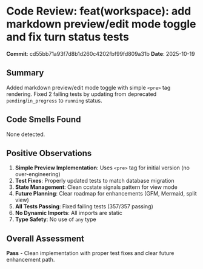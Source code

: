 # Code Review: feat(workspace): add markdown preview/edit mode toggle and fix turn status tests

**Commit**: cd55bb71a93f7d8b1d260c4202fbf99fd809a31b
**Date**: 2025-10-19

## Summary
Added markdown preview/edit mode toggle with simple `<pre>` tag rendering. Fixed 2 failing tests by updating from deprecated `pending`/`in_progress` to `running` status.

## Code Smells Found

None detected.

## Positive Observations

1. **Simple Preview Implementation**: Uses `<pre>` tag for initial version (no over-engineering)
2. **Test Fixes**: Properly updated tests to match database migration
3. **State Management**: Clean ccstate signals pattern for view mode
4. **Future Planning**: Clear roadmap for enhancements (GFM, Mermaid, split view)
5. **All Tests Passing**: Fixed failing tests (357/357 passing)
6. **No Dynamic Imports**: All imports are static
7. **Type Safety**: No use of `any` type

## Overall Assessment
**Pass** - Clean implementation with proper test fixes and clear future enhancement path.
